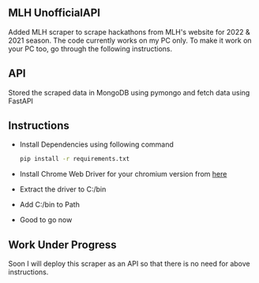## MLH UnofficialAPI
Added MLH scraper to scrape hackathons from MLH's website for 2022 & 2021 season. The code currently works on my PC only. To make it work on your PC too, go through the following instructions.

## API
Stored the scraped data in MongoDB using pymongo and fetch data using FastAPI

## Instructions
- Install Dependencies using following command 

  ```bash
  pip install -r requirements.txt
  ```
- Install Chrome Web Driver for your chromium version from [here](https://sites.google.com/chromium.org/driver/)
- Extract the driver to C:/bin
- Add C:/bin to Path
- Good to go now

## Work Under Progress
Soon I will deploy this scraper as an API so that there is no need for above instructions.
